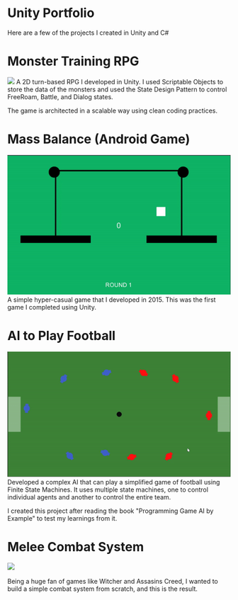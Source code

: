 # Unity Portfolio
Here are a few of the projects I created in Unity and C#

# Monster Training RPG
![](monster-training-rpg.gif)
A 2D turn-based RPG I developed in Unity. I used Scriptable Objects to store the data of the monsters and used the State Design Pattern to control FreeRoam, Battle, and Dialog states. 

The game is architected in a scalable way using clean coding practices.

# Mass Balance (Android Game)
![](mass-balance.gif)
A simple hyper-casual game that I developed in 2015. This was the first game I completed using Unity.

# AI to Play Football
![](football-ai.gif)
Developed a complex AI that can play a simplified game of football using Finite State Machines. It uses multiple state machines, one to control individual agents and another to control the entire team.

I created this project after reading the book "Programming Game AI by Example" to test my learnings from it.


# Melee Combat System
![](combat-system.gif)

Being a huge fan of games like Witcher and Assasins Creed, I wanted to build a simple combat system from scratch, and this is the result.
